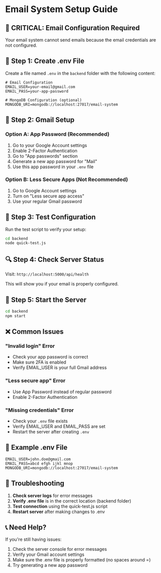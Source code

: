 # Email System Setup Guide

## 🚨 CRITICAL: Email Configuration Required

Your email system cannot send emails because the email credentials are not configured.

## 📧 Step 1: Create .env File

Create a file named `.env` in the `backend` folder with the following content:

```env
# Email Configuration
EMAIL_USER=your-email@gmail.com
EMAIL_PASS=your-app-password

# MongoDB Configuration (optional)
MONGODB_URI=mongodb://localhost:27017/email-system
```

## 🔐 Step 2: Gmail Setup

### Option A: App Password (Recommended)
1. Go to your Google Account settings
2. Enable 2-Factor Authentication
3. Go to "App passwords" section
4. Generate a new app password for "Mail"
5. Use this app password in your `.env` file

### Option B: Less Secure Apps (Not Recommended)
1. Go to Google Account settings
2. Turn on "Less secure app access"
3. Use your regular Gmail password

## 🧪 Step 3: Test Configuration

Run the test script to verify your setup:

```bash
cd backend
node quick-test.js
```

## 🔍 Step 4: Check Server Status

Visit: `http://localhost:5000/api/health`

This will show you if your email is properly configured.

## 🚀 Step 5: Start the Server

```bash
cd backend
npm start
```

## ❌ Common Issues

### "Invalid login" Error
- Check your app password is correct
- Make sure 2FA is enabled
- Verify EMAIL_USER is your full Gmail address

### "Less secure app" Error
- Use App Password instead of regular password
- Enable 2-Factor Authentication

### "Missing credentials" Error
- Check your `.env` file exists
- Verify EMAIL_USER and EMAIL_PASS are set
- Restart the server after creating `.env`

## 📝 Example .env File

```env
EMAIL_USER=john.doe@gmail.com
EMAIL_PASS=abcd efgh ijkl mnop
MONGODB_URI=mongodb://localhost:27017/email-system
```

## 🔧 Troubleshooting

1. **Check server logs** for error messages
2. **Verify .env file** is in the correct location (backend folder)
3. **Test connection** using the quick-test.js script
4. **Restart server** after making changes to .env

## 📞 Need Help?

If you're still having issues:
1. Check the server console for error messages
2. Verify your Gmail account settings
3. Make sure the .env file is properly formatted (no spaces around =)
4. Try generating a new app password
